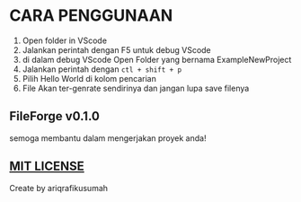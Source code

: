 # CARA PENGGUNAAN 

1. Open folder in VScode 
2. Jalankan perintah dengan F5 untuk debug VScode
3. di dalam debug VScode Open Folder yang bernama ExampleNewProject 
4. Jalankan perintah dengan ```ctl + shift + p```
5. Pilih Hello World di kolom pencarian 
6. File Akan ter-genrate sendirinya dan jangan lupa save filenya

## FileForge v0.1.0

semoga membantu dalam mengerjakan proyek anda!

<a href="">MIT LICENSE</a>
---
Create by ariqrafikusumah